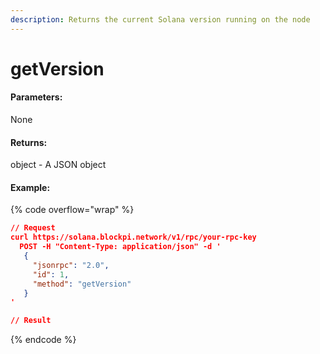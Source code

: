 ```yaml
---
description: Returns the current Solana version running on the node
---
```


# getVersion

#### **Parameters:**

None

#### **Returns:**

object - A JSON object&#x20;

#### Example:

{% code overflow="wrap" %}
```json
// Request
curl https://solana.blockpi.network/v1/rpc/your-rpc-key
  POST -H "Content-Type: application/json" -d ' 
   {
     "jsonrpc": "2.0",
     "id": 1,
     "method": "getVersion"
   }
'

// Result

```
{% endcode %}

